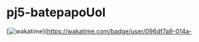 # pj5-batepapoUol

[![wakatime](https://wakatime.com/badge/user/096df7a9-014a-4030-8cf8-87712a6c4c5c/project/a419ad8f-347a-4ba6-ad4a-5c419bc83073.svg)](https://wakatime.com/badge/user/096df7a9-014a-